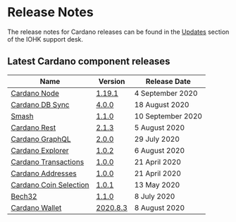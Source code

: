 # Release Notes

The release notes for Cardano releases can be found in the [Updates](https://iohk.zendesk.com/hc/en-us/sections/360002160134-Updates) section of the IOHK support desk.

## Latest Cardano component releases

Name | Version | Release Date
-|-|-
[Cardano Node](https://github.com/input-output-hk/cardano-node) | [1.19.1](https://github.com/input-output-hk/cardano-node/releases/tag/1.19.1) | 4 September 2020
[Cardano DB Sync](https://github.com/input-output-hk/cardano-db-sync/releases) | [4.0.0](https://github.com/input-output-hk/cardano-db-sync/releases/tag/4.0.0) | 18 August 2020
[Smash](https://github.com/input-output-hk/smash) | [1.1.0](https://github.com/input-output-hk/smash/releases/tag/1.1.0) | 10 September 2020
[Cardano Rest](https://github.com/input-output-hk/cardano-rest) | [2.1.3](https://github.com/input-output-hk/cardano-rest/releases/tag/2.1.3) | 5 August 2020
[Cardano GraphQL](https://github.com/input-output-hk/cardano-graphql) | [2.0.0](https://github.com/input-output-hk/cardano-graphql/releases/tag/2.0.0) | 29 July 2020
[Cardano Explorer](https://github.com/input-output-hk/cardano-explorer-app) | [1.0.2](https://github.com/input-output-hk/cardano-explorer-app/releases/tag/1.0.2) | 6 August 2020
[Cardano Transactions](https://github.com/input-output-hk/cardano-transactions) | [1.0.0](https://github.com/input-output-hk/cardano-transactions/releases/tag/1.0.0) | 21 April 2020
[Cardano Addresses](https://github.com/input-output-hk/cardano-addresses) | [1.0.0](https://github.com/input-output-hk/cardano-addresses/releases/tag/1.0.0) |  21 April 2020
[Cardano Coin Selection](https://github.com/input-output-hk/cardano-coin-selection) | [1.0.1](https://github.com/input-output-hk/cardano-coin-selection/releases/tag/v1.0.1) | 13 May 2020
[Bech32](https://github.com/input-output-hk/bech32) | [1.1.0](https://github.com/input-output-hk/bech32/releases/tag/v1.1.0) | 8 July 2020
[Cardano Wallet](https://github.com/input-output-hk/cardano-wallet) | [2020.8.3](https://github.com/input-output-hk/cardano-wallet/releases/tag/v2020-08-03) | 8 August 2020
